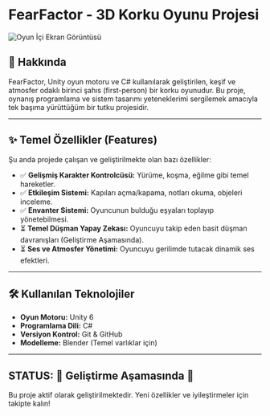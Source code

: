 # FearFactor - 3D Korku Oyunu Projesi

![Oyun İçi Ekran Görüntüsü](<img width="1234" height="694" alt="Ekran görüntüsü 2025-09-30 183511" src="https://github.com/user-attachments/assets/acab8540-0ff5-4882-b75d-5a9605477f88" />)

## 📖 Hakkında

FearFactor, Unity oyun motoru ve C# kullanılarak geliştirilen, keşif ve atmosfer odaklı birinci şahıs (first-person) bir korku oyunudur. Bu proje, oynanış programlama ve sistem tasarımı yeteneklerimi sergilemek amacıyla tek başıma yürüttüğüm bir tutku projesidir.

---

## ✨ Temel Özellikler (Features)

Şu anda projede çalışan ve geliştirilmekte olan bazı özellikler:

-   ✅ **Gelişmiş Karakter Kontrolcüsü:** Yürüme, koşma, eğilme gibi temel hareketler.
-   ✅ **Etkileşim Sistemi:** Kapıları açma/kapama, notları okuma, objeleri inceleme.
-   ✅ **Envanter Sistemi:** Oyuncunun bulduğu eşyaları toplayıp yönetebilmesi.
-   ⏳ **Temel Düşman Yapay Zekası:** Oyuncuyu takip eden basit düşman davranışları (Geliştirme Aşamasında).
-   ⏳ **Ses ve Atmosfer Yönetimi:** Oyuncuyu gerilimde tutacak dinamik ses efektleri.

---

## 🛠️ Kullanılan Teknolojiler

-   **Oyun Motoru:** Unity 6
-   **Programlama Dili:** C#
-   **Versiyon Kontrol:** Git & GitHub
-   **Modelleme:** Blender (Temel varlıklar için)

---

## STATUS: 🚧 Geliştirme Aşamasında 🚧

Bu proje aktif olarak geliştirilmektedir. Yeni özellikler ve iyileştirmeler için takipte kalın!
